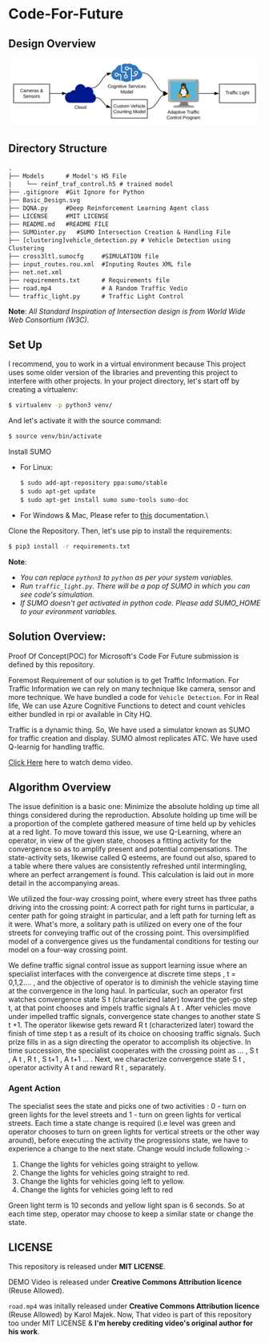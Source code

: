 # Code-For-Future

## Design Overview
![Basic Design](https://raw.githubusercontent.com/merrcury/Code-For-Future/master/Basic_Design.svg?sanitize=true)

## Directory Structure
    .
    ├── Models      # Model's H5 File
    |    └── reinf_traf_control.h5 # trained model
    ├── .gitignore  #Git Ignore for Python
    ├── Basic_Design.svg
    ├── DQNA.py     #Deep Reinforcement Learning Agent class          
    ├── LICENSE     #MIT LICENSE          
    ├── README.md   #README FILE     
    ├── SUMOinter.py   #SUMO Intersection Creation & Handling File
    ├── [clustering]vehicle_detection.py # Vehicle Detection using Clustering
    ├── cross3ltl.sumocfg     #SIMULATION file        
    ├── input_routes.rou.xml  #Inputing Routes XML file        
    ├── net.net.xml              
    ├── requirements.txt      # Requirements file
    ├── road.mp4              # A Random Traffic Vedio
    └── traffic_light.py      # Traffic Light Control
 
 **Note**: _All Standard Inspiration of Intersection design is from World Wide Web Consortium (W3C)._
 
## Set Up
I recommend, you to work in a virtual environment because This project uses some older version of the libraries and preventing this project to interfere with other projects. In your project directory, let's start off by creating a virtualenv:
``` bash 
$ virtualenv -p python3 venv/
```
And let's activate it with the source command:
``` bash
$ source venv/bin/activate
```
Install SUMO
+ For Linux: 
  ``` bash
  $ sudo add-apt-repository ppa:sumo/stable
  $ sudo apt-get update
  $ sudo apt-get install sumo sumo-tools sumo-doc
  ```
+ For Windows & Mac, Please refer to [this](https://sumo.dlr.de/docs/Installing.html) documentation.\

Clone the Repository. Then, let's use pip to install the requirements:
``` bash
$ pip3 install -r requirements.txt
```
**Note**: 
  + *You can replace `python3` to `python` as per your system variables.*
  + *Run `traffic_light.py`. There will be a pop of SUMO in which you can see code's simulation.*
  + *If SUMO doesn't get activated in python code. Please add SUMO_HOME to your evironment variables.*

## Solution Overview:
Proof Of Concept(POC) for Microsoft's Code For Future submission is defined by this repository. 

Foremost Requirement of our solution is to get Traffic Information. For Traffic Information we can rely on many technique like camera, sensor and more technique. We have bundled a code for `Vehicle Detection`. For in Real life, We can use Azure Cognitive Functions to detect and count vehicles either bundled in rpi or available in City HQ.

Traffic is a dynamic thing. So, We have used a simulator known as SUMO for traffic creation and display. SUMO almost replicates ATC. We have used Q-learnig for handling traffic. 

[Click Here](https://youtu.be/FAT6AQwpN18) here to watch demo video.

## Algorithm Overview
The issue definition is a basic one: Minimize the absolute holding up time all things considered 
during the reproduction. Absolute holding up time will be a proportion of the complete gathered measure of 
time held up by vehicles at a red light. To move toward this issue, we use Q-Learning, where an 
operator, in view of the given state, chooses a fitting activity for the convergence so as to 
amplify present and potential compensations. The state-activity sets, likewise called Q esteems, are found out 
also, spared to a table where there values are consistently refreshed until intermingling, where an 
perfect arrangement is found. This calculation is laid out in more detail in the accompanying areas.

We utilized the four-way crossing point, where every street has three paths driving into the 
crossing point: A correct path for right turns in particular, a center path for going straight in particular, and a left 
path for turning left as it were. What's more, a solitary path is utilized on every one of the four streets for conveying 
traffic out of the crossing point. This oversimplified model of a convergence gives us the fundamental 
conditions for testing our model on a four-way crossing point. 

We define traffic signal control issue as support learning issue where an 
specialist interfaces with the convergence at discrete time steps , t = 0,1,2.... , and the objective of operator is 
to diminish the vehicle staying time at the convergence in the long haul. In particular, such an operator 
first watches convergence state S​ t​ (characterized later) toward the get-go step t, at that point chooses and 
impels traffic signals A​ t​ . After vehicles move under impelled traffic signals, convergence state 
changes to another state S​ t​ +1. The operator likewise gets reward R​ t​ (characterized later) toward the finish of time step t 
as a result of its choice on choosing traffic signals. Such prize fills in as a sign 
directing the operator to accomplish its objective. In time succession, the specialist cooperates with the crossing point as 
... , S​ t​ , A​ t​ , R​ t​ , S​ t+1​ , A​ t+1​ ... . Next, we characterize convergence state S​ t​ , operator activity A​ t​ and reward R​ t​ , separately.

### Agent Action
The specialist sees the state and picks one of two activities : 0 - turn on green lights for the 
level streets and 1 - turn on green lights for vertical streets. Each time a state change is 
required (i.e level was green and operator chooses to turn on green lights for vertical streets or 
the other way around), before executing the activity the progressions state, we have to experience a change to the 
next state. Change would include following :- 
1) Change the lights for vehicles going straight to yellow. 
2) Change the lights for vehicles going straight to red. 
3) Change the lights for vehicles going left to yellow. 
4) Change the lights for vehicles going left to red 

Green light term is 10 seconds and yellow light span is 6 seconds. So at each time step, 
operator may choose to keep a similar state or change the state.

## LICENSE
This repository is released under **MIT LICENSE**.

DEMO Video is released under **Creative Commons Attribution licence** (Reuse Allowed).

`road.mp4` was initally released under **Creative Commons Attribution licence** (Reuse Allowed) by Karol Majek. Now, That video is part of this repository too under MIT LICENSE & **I'm hereby crediting video's original author for his work**.
